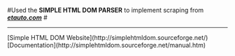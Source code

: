 #Used the **SIMPLE HTML DOM PARSER** to implement scraping from **[*etauto.com*](http://etauto.com/)** # <br>
<hr />
[Simple HTML DOM Website](http://simplehtmldom.sourceforge.net/) <br>
[Documentation](http://simplehtmldom.sourceforge.net/manual.htm)

